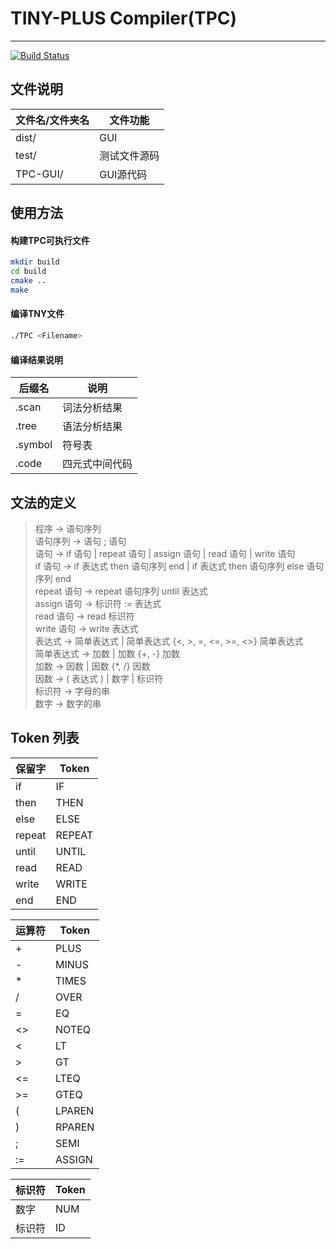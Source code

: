 # TINY-PLUS Compiler(TPC)

---

[![Build Status](https://travis-ci.org/Bye-lemon/TINY-PLUS-Compiler.svg?branch=master)](https://travis-ci.org/Bye-lemon/TINY-PLUS-Compiler)

## 文件说明

| 文件名/文件夹名 | 文件功能     |
| --------------- | ------------ |
| dist/           | GUI          |
| test/           | 测试文件源码 |
| TPC-GUI/        | GUI源代码    |

## 使用方法

#### 构建TPC可执行文件

```bash
mkdir build
cd build
cmake ..
make
```

#### 编译TNY文件

```bash
./TPC <Filename>
```

#### 编译结果说明

| 后缀名  | 说明           |
| ------- | -------------- |
| .scan   | 词法分析结果   |
| .tree   | 语法分析结果   |
| .symbol | 符号表         |
| .code   | 四元式中间代码 |

## 文法的定义

> 程序 -\> 语句序列<br>
> 语句序列 -\> 语句 ; 语句<br>
> 语句 -\> if 语句 | repeat 语句 | assign 语句 | read 语句 | write 语句<br>
> if 语句 -\> if 表达式 then 语句序列 end | if 表达式 then 语句序列 else 语句序列 end<br>
> repeat 语句 -\> repeat 语句序列 until 表达式<br>
> assign 语句 -\> 标识符 := 表达式<br>
> read 语句 -\> read 标识符<br>
> write 语句 -\> write 表达式<br>
> 表达式 -\> 简单表达式 | 简单表达式 {<, \>, =, <=, \>=, <\>} 简单表达式<br>
> 简单表达式 -\> 加数 | 加数 {+, -} 加数<br>
> 加数 -\> 因数 | 因数 {*, /} 因数<br>
> 因数 -\> ( 表达式 ) | 数字 | 标识符<br>
> 标识符 -\> 字母的串<br>
> 数字 -\> 数字的串<br>

## Token 列表

| 保留字 | Token  |
| ------ | ------ |
| if     | IF     |
| then   | THEN   |
| else   | ELSE   |
| repeat | REPEAT |
| until  | UNTIL  |
| read   | READ   |
| write  | WRITE  |
| end    | END    |

| 运算符 | Token  |
| ------ | ------ |
| +      | PLUS   |
| -      | MINUS  |
| *      | TIMES  |
| /      | OVER   |
| =      | EQ     |
| <>     | NOTEQ  |
| <      | LT     |
| \>      | GT     |
| <=     | LTEQ   |
| \>=    | GTEQ   |
| (      | LPAREN |
| )      | RPAREN |
| ;      | SEMI   |
| :=     | ASSIGN |

| 标识符 | Token |
| ------ | ----- |
| 数字   | NUM   |
| 标识符 | ID    |

